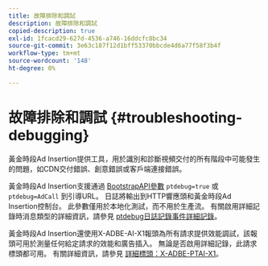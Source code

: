 ```yaml
---
title: 故障排除和調試
description: 故障排除和調試
copied-description: true
exl-id: 1fcacd29-627d-4536-a746-16ddcfc8bc34
source-git-commit: 3e63c187f12d1bff53370bbcde4d6a77f58f3b4f
workflow-type: tm+mt
source-wordcount: '148'
ht-degree: 0%

---
```


# 故障排除和調試 {#troubleshooting-debugging}

黃金時段Ad Insertion提供工具，用於識別和診斷視頻交付的所有階段中可能發生的問題，如CDN交付錯誤、創意錯誤或客戶端連接錯誤。

黃金時段Ad Insertion支援通過 [BootstrapAPI參數](/help/primetime-ad-insertion/technical-reference/bootstrap-api.md) `ptdebug=true` 或 `ptdebug=AdCall` 到引導URL。 日誌將輸出到HTTP響應頭和黃金時段Ad Insertion控制台。 此參數僅用於本地化測試，而不用於生產流。 有關啟用詳細記錄時消息類型的詳細資訊，請參見 [ptdebug日誌記錄事件詳細記錄](verbose-logging.md#ptdebug-logging-events)。

黃金時段Ad Insertion還使用X-ADBE-AI-X1報頭為所有請求提供效能調試，該報頭可用於測量任何給定請求的效能和廣告插入。 無論是否啟用詳細記錄，此請求標頭都可用。 有關詳細資訊，請參見 [詳細標頭：X-ADBE-PTAI-X1](debugging-headers.md)。
